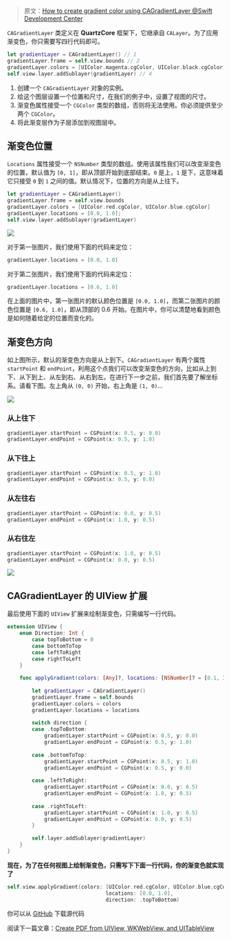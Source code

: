 > 原文：[How to create gradient color using CAGradientLayer @Swift Development Center](https://www.swiftdevcenter.com/how-to-create-gradient-color-using-cagradientlayer/)

`CAGradientLayer` 类定义在 **QuartzCore** 框架下，它继承自 `CALayer`。为了应用渐变色，你只需要写四行代码即可。

```swift
let gradientLayer = CAGradientLayer() // 1
gradientLayer.frame = self.view.bounds // 2
gradientLayer.colors = [UIColor.magenta.cgColor, UIColor.black.cgColor] // 3
self.view.layer.addSublayer(gradientLayer) // 4
```

1. 创建一个 `CAGradientLayer` 对象的实例。
2. 给这个图层设置一个位置和尺寸，在我们的例子中，设置了视图的尺寸。
3. 渐变色属性接受一个 `CGColor` 类型的数组，否则将无法使用。你必须提供至少两个 `CGColor`。
4. 将此渐变层作为子层添加到视图层中。


## 渐变色位置

`Locations` 属性接受一个 `NSNumber` 类型的数组。使用该属性我们可以改变渐变色的位置，默认值为 `[0, 1]`，即从顶部开始到底部结束。`0` 是上，`1` 是下，这意味着它只接受 `0` 到 `1` 之间的值。默认情况下，位置的方向是从上往下。

```swift
let gradientLayer = CAGradientLayer()
gradientLayer.frame = self.view.bounds
gradientLayer.colors = [UIColor.red.cgColor, UIColor.blue.cgColor]
gradientLayer.locations = [0.0, 1.0];
self.view.layer.addSublayer(gradientLayer)
```

![](https://www.swiftdevcenter.com/wp-content/uploads/2019/03/ColorLocation.jpg)

对于第一张图片，我们使用下面的代码来定位：
```swift
gradientLayer.locations = [0.0, 1.0]
```

对于第二张图片，我们使用下面的代码来定位：
```swift
gradientLayer.locations = [0.6, 1.0]
```

在上面的图片中，第一张图片的默认颜色位置是 `[0.0, 1.0]`，而第二张图片的颜色位置是 `[0.6, 1.0]`，即从顶部的 0.6 开始。在图片中，你可以清楚地看到颜色是如何随着给定的位置而变化的。



## 渐变色方向

如上图所示，默认的渐变色方向是从上到下。`CAGradientLayer` 有两个属性 `startPoint` 和 `endPoint`，利用这个点我们可以改变渐变色的方向，比如从上到下、从下到上、从左到右、从右到左。在进行下一步之前，我们首先要了解坐标系。请看下图。左上角从 `(0, 0)` 开始，右上角是 `(1, 0)`...

![](https://www.swiftdevcenter.com/wp-content/uploads/2019/03/newCoordinates.png)


### 从上往下

```swift
gradientLayer.startPoint = CGPoint(x: 0.5, y: 0.0)
gradientLayer.endPoint = CGPoint(x: 0.5, y: 1.0)
```

### 从下往上

```swift
gradientLayer.startPoint = CGPoint(x: 0.5, y: 1.0)
gradientLayer.endPoint = CGPoint(x: 0.5, y: 0.0)
```

### 从左往右

```swift
gradientLayer.startPoint = CGPoint(x: 0.0, y: 0.5)
gradientLayer.endPoint = CGPoint(x: 1.0, y: 0.5)
```

### 从右往左

```swift
gradientLayer.startPoint = CGPoint(x: 1.0, y: 0.5)
gradientLayer.endPoint = CGPoint(x: 0.0, y: 0.5)
```

![](https://www.swiftdevcenter.com/wp-content/uploads/2019/03/GradientDirection.jpg)


## CAGradientLayer 的 UIView 扩展

最后使用下面的 `UIView` 扩展来绘制渐变色，只需编写一行代码。

```swift
extension UIView {
    enum Direction: Int {
        case topToBottom = 0
        case bottomToTop
        case leftToRight
        case rightToLeft
    }
    
    func applyGradient(colors: [Any]?, locations: [NSNumber]? = [0.1, 1.0], direction: Direction = .topToBottom) {
        
        let gradientLayer = CAGradientLayer()
        gradientLayer.frame = self.bounds
        gradientLayer.colors = colors
        gradientLayer.locations = locations
        
        switch direction {
        case .topToBottom:
            gradientLayer.startPoint = CGPoint(x: 0.5, y: 0.0)
            gradientLayer.endPoint = CGPoint(x: 0.5, y: 1.0)
            
        case .bottomToTop:
            gradientLayer.startPoint = CGPoint(x: 0.5, y: 1.0)
            gradientLayer.endPoint = CGPoint(x: 0.5, y: 0.0)
            
        case .leftToRight:
            gradientLayer.startPoint = CGPoint(x: 0.0, y: 0.5)
            gradientLayer.endPoint = CGPoint(x: 1.0, y: 0.5)
            
        case .rightToLeft:
            gradientLayer.startPoint = CGPoint(x: 1.0, y: 0.5)
            gradientLayer.endPoint = CGPoint(x: 0.0, y: 0.5)
        }
        
        self.layer.addSublayer(gradientLayer)
    }
}
```

**现在，为了在任何视图上绘制渐变色，只需写下下面一行代码，你的渐变色就实现了**

```swift
self.view.applyGradient(colors: [UIColor.red.cgColor, UIColor.blue.cgColor],
                                locations: [0.0, 1.0],
                                direction: .topToBottom)
```

你可以从 [GitHub](https://github.com/swiftdevcenter/GradientColorExample/tree/master/GradientColorExample/GradientColorExample) 下载源代码

阅读下一篇文章：[Create PDF from UIView, WKWebView, and UITableView](https://www.swiftdevcenter.com/create-pdf-from-uiview-wkwebview-and-uitableview/)


